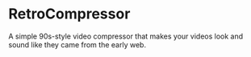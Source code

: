# RetroCompressor
A simple 90s-style video compressor that makes your videos look and sound like they came from the early web.

